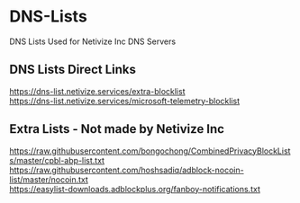 # DNS-Lists
DNS Lists Used for Netivize Inc DNS Servers

## DNS Lists Direct Links
https://dns-list.netivize.services/extra-blocklist <br/>
https://dns-list.netivize.services/microsoft-telemetry-blocklist

## Extra Lists - Not made by Netivize Inc
https://raw.githubusercontent.com/bongochong/CombinedPrivacyBlockLists/master/cpbl-abp-list.txt <br/>
https://raw.githubusercontent.com/hoshsadiq/adblock-nocoin-list/master/nocoin.txt <br/>
https://easylist-downloads.adblockplus.org/fanboy-notifications.txt
